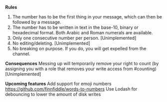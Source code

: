 **Rules**
1. The number has to be the first thing in your message, which can then be followed by a message.
2. The number has to be written in text in the base-10, binary or hexadecimal format. Both Arabic and Roman numerals are available.
3. Only one consecutive number per person. [Unimplemented]
4. No editing/deleting. [Unimplemented]
5. No breaking on purpose. If you do, you will get expelled from the channel.

**Consequences**
Messing up will temporarily remove your right to count (by assigning you with a role that removes your write access from #counting) [Unimplemented]

**Upcoming features**
Add support for emoji numbers
https://github.com/finnfiddle/words-to-numbers
Use Lodash for debouncing to lower the amount of disk writes